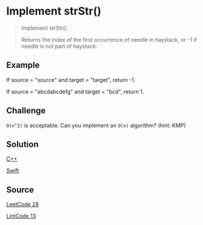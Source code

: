 # Implement strStr()

> Implement strStr().
>
> Returns the index of the first occurrence of needle in haystack, or -1 if needle is not part of haystack.

## Example

If source = "source" and target = "target", return -1.

If source = "abcdabcdefg" and target = "bcd", return 1.

## Challenge

`O(n^2)` is acceptable. Can you implement an `O(n)` algorithm? (hint: KMP)

## Solution

[C++](solution1.cpp)

[Swift](solution1.swift)

## Source

[LeetCode 28](https://leetcode.com/problems/implement-strstr/)

[LintCode 13](https://www.lintcode.com/en/problem/strstr/)